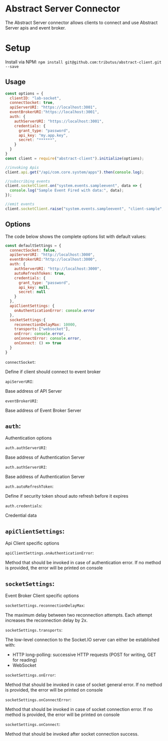 # Abstract Server Connector
The Abstract Server connector allows clients to connect and use Abstract Server apis and event broker.

# Setup
Install via NPM: ```npm install git@github.com:tributus/abstract-client.git --save```

## Usage
```javascript
const options = {
  clientID: "lab-socket",
  connectSocket: true,
  apiServerURI: "https://localhost:3001",
  eventBrokerURI:"https://localhost:3001",
  auth: {
    authServerURI: "https://localhost:3001",
    credentials: {
      grant_type: "password",
      api_key: "my.app.key",
      secret: "******",
    }
  }
}
const client = require("abstract-client").initialize(options);

//invoking Apis
client.api.get("/api/com.core.system/apps").then(console.log);

//subscribing events
client.socketClient.on("system.events.sampleevent", data => {
  console.log("Sample Event Fired with data:", data);
});

//emit events
client.socketClient.raise("system.events.sampleevent", "client-sample", {message: "some message"});

```

## Options
The code below shows the complete options list with default values:
```javascript
const defaultSettings = {
  connectSocket: false,
  apiServerURI: "http://localhost:3000",
  eventBrokerURI:"http://localhost:3000",
  auth: {
    authServerURI: "http://localhost:3000",
    autoRefreshToken: true,
    credentials: {
      grant_type: "password",
      api_key: null,
      secret: null
    }
  },
  apiClientSettings: {
    onAuthenticationError: console.error
  },
  socketSettings:{
    reconnectionDelayMax: 10000,
    transports:["websocket"],
    onError: console.error,
    onConnectError: console.error,
    onConnect: () => true
  }
}
```
```connectSocket```: 

Define if client should connect to event broker

```apiServerURI```: 

Base address of API Server

```eventBrokerURI```: 

Base address of Event Broker Server

## ```auth```: 

Authentication options

```auth.authServerURI```: 

Base address of Authentication Server

```auth.authServerURI```: 

Base address of Authentication Server

```auth.autoRefreshToken```: 

Define if security token shoud auto refresh before it expires

```auth.credentials```: 

Credential data

## ```apiClientSettings```: 

Api Client specific options

```apiClientSettings.onAuthenticationError```: 

Method that should be invoked in case of authentication error. If no method is provided, the error will be printed on console

## ```socketSettings```: 

Event Broker Client specific options

```socketSettings.reconnectionDelayMax```: 

The maximum delay between two reconnection attempts. Each attempt increases the reconnection delay by 2x.

```socketSettings.transports```: 

The low-level connection to the Socket.IO server can either be established with:
- HTTP long-polling: successive HTTP requests (POST for writing, GET for reading)
- WebSocket

```socketSettings.onError```:

Method that should be invoked in case of socket general error. If no method is provided, the error will be printed on console

```socketSettings.onConnectError```:

Method that should be invoked in case of socket connection error. If no method is provided, the error will be printed on console

```socketSettings.onConnect```:

Method that should be invoked after socket connection success.